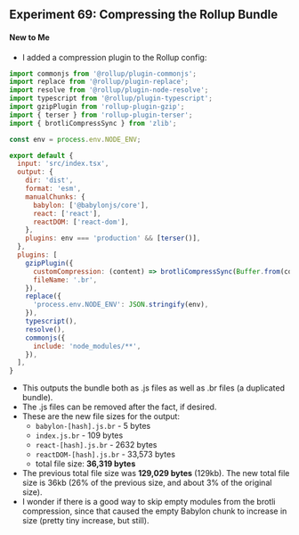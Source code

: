 ## Experiment 69: Compressing the Rollup Bundle

#### New to Me
- I added a compression plugin to the Rollup config:
```js
import commonjs from '@rollup/plugin-commonjs';
import replace from '@rollup/plugin-replace';
import resolve from '@rollup/plugin-node-resolve';
import typescript from '@rollup/plugin-typescript';
import gzipPlugin from 'rollup-plugin-gzip';
import { terser } from 'rollup-plugin-terser';
import { brotliCompressSync } from 'zlib';

const env = process.env.NODE_ENV;

export default {
  input: 'src/index.tsx',
  output: {
    dir: 'dist',
    format: 'esm',
    manualChunks: {
      babylon: ['@babylonjs/core'],
      react: ['react'],
      reactDOM: ['react-dom'],
    },
    plugins: env === 'production' && [terser()],
  },
  plugins: [
    gzipPlugin({
      customCompression: (content) => brotliCompressSync(Buffer.from(content)),
      fileName: '.br',
    }),
    replace({
      'process.env.NODE_ENV': JSON.stringify(env),
    }),
    typescript(),
    resolve(),
    commonjs({
      include: 'node_modules/**',
    }),
  ],
}
```
- This outputs the bundle both as .js files as well as .br files (a duplicated bundle).
- The .js files can be removed after the fact, if desired.
- These are the new file sizes for the output:
  - `babylon-[hash].js.br` - 5 bytes
  - `index.js.br` - 109 bytes
  - `react-[hash].js.br` - 2632 bytes
  - `reactDOM-[hash].js.br` - 33,573 bytes
  - total file size: **36,319 bytes**
- The previous total file size was **129,029 bytes** (129kb). The new total file size is 36kb (26% of the previous size, and about 3% of the original size).
- I wonder if there is a good way to skip empty modules from the brotli compression, since that caused the empty Babylon chunk to increase in size (pretty tiny increase, but still).